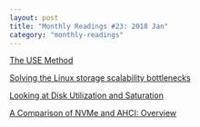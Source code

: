 ```yaml
---
layout: post
title: "Monthly Readings #23: 2018 Jan"
category: "monthly-readings"
---
```


[The USE Method](https://www.evernote.com/l/AATojLawMd1HpJz61cnRXrRRR2vmpGoTIvk)

[Solving the Linux storage scalability bottlenecks](https://www.evernote.com/l/AAQVd0liGrRDiaXQhwMA7dOW0qnLNwqLyBI)

[Looking at Disk Utilization and Saturation](https://www.evernote.com/l/AATvmxqSyOBEcoaSVrzwP-HoMuZ0skZELb4)

[A Comparison of NVMe and AHCI: Overview](https://www.evernote.com/l/AATUyzwnc1ZPrYiO7MDzkqvj-raF1x7KkBc)
